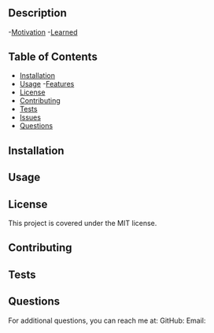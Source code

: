 
  # 
  
  ## Description
  
  -[Motivation](#motivation)
  -[Learned](#learned)  

  ## Table of Contents
  - [Installation](#installation)
  - [Usage](#usage)
  -[Features](#features)
  - [License](#license)
  - [Contributing](#contributing)
  - [Tests](#tests)
  - [Issues](#issues)
  - [Questions](#questions)

  ## Installation
  
  
  ## Usage
  
  
  ## License
  This project is covered under the MIT license.
  
  ## Contributing
  
  
  ## Tests
  
  
  ## Questions
  For additional questions, you can reach me at:
  GitHub: [](https://github.com/)
  Email: 
    